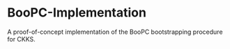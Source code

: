 # BooPC-Implementation
A proof-of-concept implementation of the BooPC bootstrapping procedure for CKKS.
